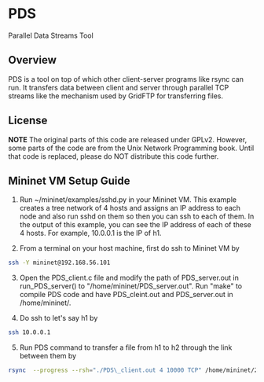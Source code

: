 # PDS
Parallel Data Streams Tool

## Overview
PDS is a tool on top of which other client-server programs like rsync can run.
It transfers data between client and server through parallel TCP streams like
the mechanism used by GridFTP for transferring files.

## License
**NOTE**
The original parts of this code are released under GPLv2.
However, some parts of the code are from the Unix Network Programming book.
Until that code is replaced, please do NOT distribute this code further.

## Mininet VM Setup Guide
1) Run ~/mininet/examples/sshd.py in your Mininet VM. This example creates a
tree network of 4 hosts and assigns an IP address to each node and also run
sshd on them so then you can ssh to each of them.
In the output of this example, you can see the IP address of each of these 4
hosts. For example, 10.0.0.1 is the IP of h1.

2) From a terminal on your host machine, first do ssh to Mininet VM by
```bash
ssh -Y mininet@192.168.56.101
```
3) Open the PDS\_client.c file and modify the path of PDS\_server.out in
run\_PDS\_server() to "/home/mininet/PDS\_server.out".
Run "make" to compile PDS code and have PDS\_cleint.out and PDS\_server.out in
/home/mininet/.

4) Do ssh to let's say h1 by
```bash
ssh 10.0.0.1
```
5) Run PDS command to transfer a file from h1 to h2 through the link between
them by
```bash
rsync  --progress --rsh="./PDS\_client.out 4 10000 TCP" /home/mininet/200M.blob 10.0.0.2:/home/mininet/200M\_rec.blob
```

